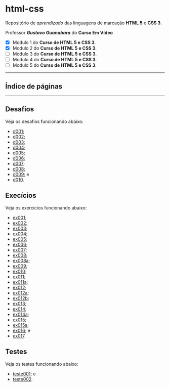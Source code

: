 # html-css
 Repositório de _aprendizado_ das linguagens de marcação **HTML 5** e **CSS 3**.

Professor _**Gustavo Guanabara**_
 do **Curso Em Vídeo**

- [x] Modulo 1 do **Curso de HTML 5 e CSS 3**.
- [x] Modulo 2 do **Curso de HTML 5 e CSS 3**.
- [ ] Modulo 3 do **Curso de HTML 5 e CSS 3**.
- [ ] Modulo 4 do **Curso de HTML 5 e CSS 3**.
- [ ] Modulo 5 do **Curso de HTML 5 e CSS 3**.

---
## Índice de páginas
---
## Desafios

Veja os desafios funcionando abaixo:

* [d001](desafios\d001\index.html);
* [d002](desafios\d002\index.html);
* [d003](desafios\d003\index.html);
* [d004](desafios\d004\index.html);
* [d005](desafios\d005\index.html);
* [d006](desafios\d006\index.html);
* [d007](desafios\d007\index.html);
* [d008](desafios\d008\index.html);
* [d009](desafios\d009\index.html); e
* [d010](desafios\d010\index.html).

## Execícios

Veja os exercicios funcionando abaixo:

* [ex001](exercícios\ex001\index.html);
* [ex002](exercícios\ex002\index.html);
* [ex003](exercícios\ex003\index.html);
* [ex004](exercícios\ex004\index.html);
* [ex005](exercícios\ex005\index.html);
* [ex006](exercícios\ex006\index.html);
* [ex007](exercícios\ex007\index.html);
* [ex008](exercícios\ex008\index.html);
* [ex008a](exercícios\ex008a\index.html);
* [ex009](exercícios\ex009\index.html);
* [ex010](exercícios\ex010\index.html);
* [ex011](exercícios\ex011\index.html);
* [ex011a](exercícios\ex011a\index.html);
* [ex012](exercícios\ex012\index.html);
* [ex012a](exercícios\ex012a\index.html);
* [ex012b](exercícios\ex012b\index.html);
* [ex013](exercícios\ex013\index.html);
* [ex014](exercícios\ex014\index.html);
* [ex014a](exercícios\ex014a\index.html);
* [ex015](exercícios\ex015\index.html);
* [ex015a](exercícios\ex015a\index.html);
* [ex016](exercícios\ex016\index.html); e
* [ex017](exercícios\ex017\index.html).

## Testes

Veja os testes funcionando abaixo:

* [teste001](testes\teste001\index.html); e
* [teste002](testes\teste002\index.html).